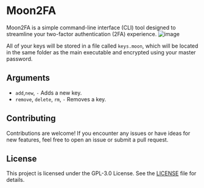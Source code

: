 # Moon2FA
Moon2FA is a simple command-line interface (CLI) tool designed to streamline your two-factor authentication (2FA) experience.
![image](https://github.com/Dorkreamer/Moon2FA/assets/124145361/705b5d5e-a838-4e34-bd69-60094c524f29)

All of your keys will be stored in a file called `keys.moon`, which will be located in the same folder as the main executable and encrypted using your master password.

## Arguments
 - `add`,`new`, `-` Adds a new key.
 - `remove`, `delete`, `rm`, `-` Removes a key.

## Contributing
Contributions are welcome! If you encounter any issues or have ideas for new features, feel free to open an issue or submit a pull request.

## License
This project is licensed under the GPL-3.0 License. See the [LICENSE](LICENSE) file for details.
